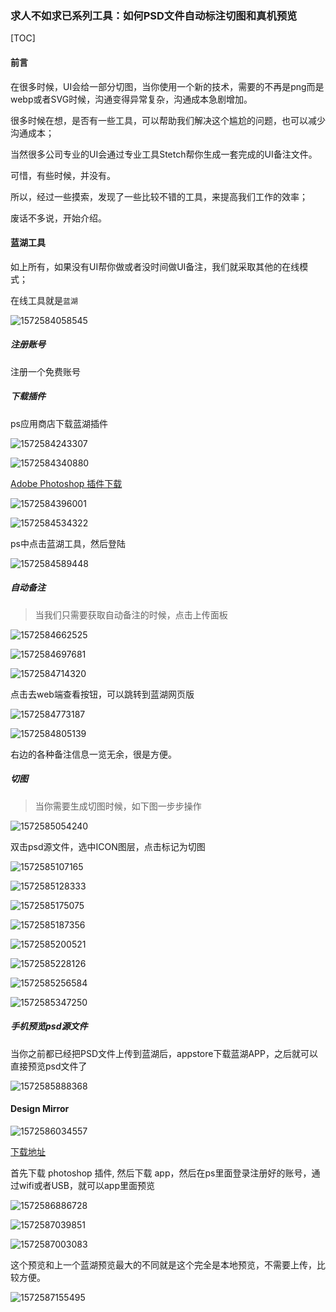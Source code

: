 ### 求人不如求已系列工具：如何PSD文件自动标注切图和真机预览

[TOC]

#### 前言

在很多时候，UI会给一部分切图，当你使用一个新的技术，需要的不再是png而是webp或者SVG时候，沟通变得异常复杂，沟通成本急剧增加。

很多时候在想，是否有一些工具，可以帮助我们解决这个尴尬的问题，也可以减少沟通成本；

当然很多公司专业的UI会通过专业工具Stetch帮你生成一套完成的UI备注文件。

可惜，有些时候，并没有。

所以，经过一些摸索，发现了一些比较不错的工具，来提高我们工作的效率；

废话不多说，开始介绍。

#### 蓝湖工具

如上所有，如果没有UI帮你做或者没时间做UI备注，我们就采取其他的在线模式；

在线工具就是`蓝湖`

![1572584058545](assets/1572584058545.png)

##### 注册账号

注册一个免费账号

##### 下载插件

ps应用商店下载蓝湖插件

![1572584243307](assets/1572584243307.png)

![1572584340880](assets/1572584340880.png)

[Adobe Photoshop 插件下载](https://lanhuapp.com/ps?comeFrom=%E9%A1%B9%E7%9B%AE%E5%88%97%E8%A1%A8_%E5%8F%B3%E4%B8%8A)

![1572584396001](assets/1572584396001.png)

![1572584534322](assets/1572584534322.png)

ps中点击蓝湖工具，然后登陆

![1572584589448](assets/1572584589448.png)

##### 自动备注

>当我们只需要获取自动备注的时候，点击上传面板

![1572584662525](assets/1572584662525.png)

![1572584697681](assets/1572584697681.png)

![1572584714320](assets/1572584714320.png)

点击去web端查看按钮，可以跳转到蓝湖网页版

![1572584773187](assets/1572584773187.png)

![1572584805139](assets/1572584805139.png)

右边的各种备注信息一览无余，很是方便。

##### 切图

> 当你需要生成切图时候，如下图一步步操作

![1572585054240](assets/1572585054240.png)

双击psd源文件，选中ICON图层，点击标记为切图

![1572585107165](assets/1572585107165.png)

![1572585128333](assets/1572585128333.png)

![1572585175075](assets/1572585175075.png)

![1572585187356](assets/1572585187356.png)

![1572585200521](assets/1572585200521.png)

![1572585228126](assets/1572585228126.png)

![1572585256584](assets/1572585256584.png)

![1572585347250](assets/1572585347250.png)

##### 手机预览psd源文件

当你之前都已经把PSD文件上传到蓝湖后，appstore下载蓝湖APP，之后就可以直接预览psd文件了

![1572585888368](assets/1572585888368.png)



#### Design Mirror

![1572586034557](assets/1572586034557.png)

[下载地址](http://www.psmirror.net/en/install)

首先下载 photoshop 插件, 然后下载 app，然后在ps里面登录注册好的账号，通过wifi或者USB，就可以app里面预览

![1572586886728](assets/1572586886728.png)

![1572587039851](assets/1572587039851.png)

![1572587003083](assets/1572587003083.png)

这个预览和上一个蓝湖预览最大的不同就是这个完全是本地预览，不需要上传，比较方便。

![1572587155495](assets/1572587155495.png)


